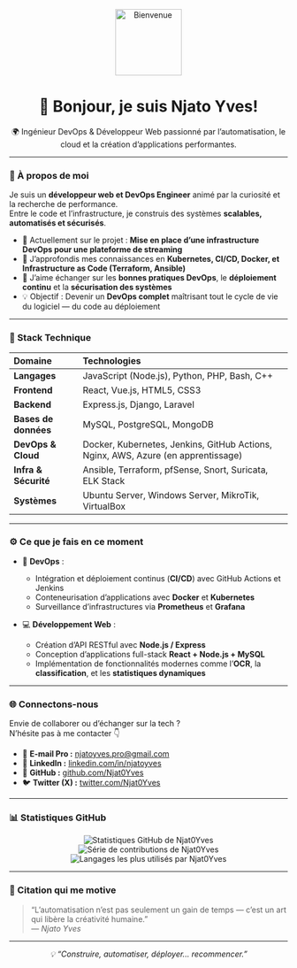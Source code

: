 <div align="center">
  <img src="https://media.giphy.com/media/qgQUggAC3Pfv687qPC/giphy.gif" alt="Bienvenue" width="120"/>
  <h1>👋 Bonjour, je suis <strong>Njato Yves</strong>!</h1>
  <p>🌍 Ingénieur DevOps & Développeur Web passionné par l’automatisation, le cloud et la création d’applications performantes.</p>
</div>

---

### 🚀 À propos de moi

Je suis un **développeur web et DevOps Engineer** animé par la curiosité et la recherche de performance.  
Entre le code et l’infrastructure, je construis des systèmes **scalables, automatisés et sécurisés**.

- 🔭 Actuellement sur le projet : **Mise en place d’une infrastructure DevOps pour une plateforme de streaming**
- 🌱 J’approfondis mes connaissances en **Kubernetes, CI/CD, Docker, et Infrastructure as Code (Terraform, Ansible)**  
- 💬 J’aime échanger sur les **bonnes pratiques DevOps**, le **déploiement continu** et la **sécurisation des systèmes**
- 💡 Objectif : Devenir un **DevOps complet** maîtrisant tout le cycle de vie du logiciel — du code au déploiement

---

### 🧰 Stack Technique

| Domaine | Technologies |
| :--- | :--- |
| **Langages** | JavaScript (Node.js), Python, PHP, Bash, C++ |
| **Frontend** | React, Vue.js, HTML5, CSS3 |
| **Backend** | Express.js, Django, Laravel |
| **Bases de données** | MySQL, PostgreSQL, MongoDB |
| **DevOps & Cloud** | Docker, Kubernetes, Jenkins, GitHub Actions, Nginx, AWS, Azure (en apprentissage) |
| **Infra & Sécurité** | Ansible, Terraform, pfSense, Snort, Suricata, ELK Stack |
| **Systèmes** | Ubuntu Server, Windows Server, MikroTik, VirtualBox |

---

### ⚙️ Ce que je fais en ce moment

- 🧩 **DevOps** :  
  - Intégration et déploiement continus (**CI/CD**) avec GitHub Actions et Jenkins  
  - Conteneurisation d’applications avec **Docker** et **Kubernetes**  
  - Surveillance d’infrastructures via **Prometheus** et **Grafana**

- 💻 **Développement Web** :  
  - Création d’API RESTful avec **Node.js / Express**  
  - Conception d’applications full-stack **React + Node.js + MySQL**  
  - Implémentation de fonctionnalités modernes comme l’**OCR**, la **classification**, et les **statistiques dynamiques**

---

### 🌐 Connectons-nous

Envie de collaborer ou d’échanger sur la tech ?  
N’hésite pas à me contacter 👇

- 📧 **E-mail Pro :** njatoyves.pro@gmail.com  
- 💼 **LinkedIn :** [linkedin.com/in/njatoyves](https://linkedin.com/in/njatoyves)  
- 🐙 **GitHub :** [github.com/Njat0Yves](https://github.com/Njat0Yves)  
- 🐦 **Twitter (X) :** [twitter.com/Njat0Yves](https://twitter.com/Njat0Yves)

---

### 📊 Statistiques GitHub

<div align="center">
  <img src="https://github-readme-stats.vercel.app/api?username=Njat0Yves&show_icons=true&theme=radical&hide_border=true" alt="Statistiques GitHub de Njat0Yves"/>
  <br/>
  <img src="https://github-readme-streak-stats.herokuapp.com/?user=Njat0Yves&theme=radical&hide_border=true" alt="Série de contributions de Njat0Yves"/>
  <br/>
  <img src="https://github-readme-stats.vercel.app/api/top-langs/?username=Njat0Yves&layout=compact&theme=radical&hide_border=true" alt="Langages les plus utilisés par Njat0Yves"/>
</div>

---

### 💬 Citation qui me motive

> “L’automatisation n’est pas seulement un gain de temps — c’est un art qui libère la créativité humaine.”  
> — *Njato Yves*

---

<div align="center">
  <i>💡 “Construire, automatiser, déployer... recommencer.”</i>
</div>
